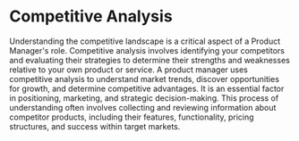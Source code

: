 # Competitive Analysis

Understanding the competitive landscape is a critical aspect of a Product Manager's role. Competitive analysis involves identifying your competitors and evaluating their strategies to determine their strengths and weaknesses relative to your own product or service. A product manager uses competitive analysis to understand market trends, discover opportunities for growth, and determine competitive advantages. It is an essential factor in positioning, marketing, and strategic decision-making. This process of understanding often involves collecting and reviewing information about competitor products, including their features, functionality, pricing structures, and success within target markets.